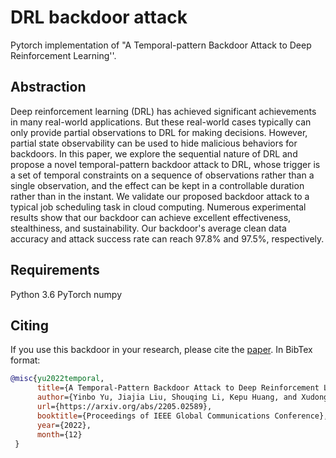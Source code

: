 # DRL backdoor attack
Pytorch implementation of "A Temporal-pattern Backdoor Attack to Deep Reinforcement Learning''.

## Abstraction
Deep reinforcement learning (DRL) has achieved significant achievements in many real-world applications. But these real-world cases typically can only provide partial observations to DRL for making decisions. However, partial state observability can be used to hide malicious behaviors for backdoors. In this paper, we explore the sequential nature of DRL and propose a novel temporal-pattern backdoor attack to DRL, whose trigger is a set of temporal constraints on a sequence of observations rather than a single observation, and the effect can be kept in a controllable duration rather than in the instant. We validate our proposed backdoor attack to a typical job scheduling task in cloud computing.  Numerous experimental results show that our backdoor can achieve excellent effectiveness, stealthiness, and sustainability. Our backdoor's average clean data accuracy and attack success rate can reach 97.8% and 97.5%, respectively.


## Requirements 

Python 3.6
PyTorch
numpy

## Citing

If you use this backdoor in your research, please cite the [paper](https://arxiv.org/abs/2205.02589). In BibTex format:

```bibtex
@misc{yu2022temporal,
      title={A Temporal-Pattern Backdoor Attack to Deep Reinforcement Learning},
      author={Yinbo Yu, Jiajia Liu, Shouqing Li, Kepu Huang, and Xudong Feng},
      url={https://arxiv.org/abs/2205.02589},
      booktitle={Proceedings of IEEE Global Communications Conference},
      year={2022},
      month={12}
 }
